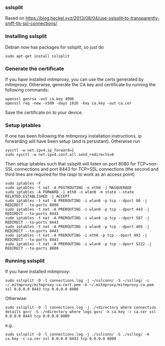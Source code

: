 ### sslsplit

Based on https://blog.heckel.xyz/2013/08/04/use-sslsplit-to-transparently-sniff-tls-ssl-connections/

### Installing sslsplit

Debian now has packages for sslsplit, so just do

```
sudo apt-get install sslsplit
```

### Generate the certificate

If you have installed mitmproxy, you can use the certs generated by mitmproxy. Otherwise, generate the CA key and certificate by running the following commands:

```
openssl genrsa -out ca.key 4096
openssl req -new -x509 -days 1826 -key ca.key -out ca.cer
```

Save the certificate on to your device.

### Setup iptables

If one has been following the mitmproxy installation instructions, ip forwarding will have been setup (and is persistant). Otherwise run

```
sysctl -w net.ipv4.ip_forward=1
sudo sysctl -w net.ipv4.conf.all.send_redirects=0
```

Then setup iptables such that sslsplit will listen on port 8080 for TCP+non-SSL connections and port 8443 for TCP+SSL connections (the second and third lines are required for the raspi to work as an access point)

```
sudo iptables -F
sudo iptables -t nat -A POSTROUTING -o eth0 -j MASQUERADE
sudo iptables -A FORWARD -i eth0 -o wlan0 -m state --state RELATED,ESTABLISHED -j ACCEPT
sudo iptables -t nat -A PREROUTING -i wlan0 -p tcp --dport 80 -j REDIRECT --to-ports 8080
sudo iptables -t nat -A PREROUTING -i wlan0 -p tcp --dport 443 -j REDIRECT --to-ports 8443
sudo iptables -t nat -A PREROUTING -i wlan0 -p tcp --dport 587 -j REDIRECT --to-ports 8443
sudo iptables -t nat -A PREROUTING -i wlan0 -p tcp --dport 465 -j REDIRECT --to-ports 8443
sudo iptables -t nat -A PREROUTING -i eth0 -p tcp --dport 993 -j REDIRECT --to-ports 8443
sudo iptables -t nat -A PREROUTING -i wlan0 -p tcp --dport 5222 -j REDIRECT --to-ports 8080
```

### Running sslsplit

If you have installed mitmproxy:

```
sudo sslsplit -D -l connections.log -j ~/sslconn/ -S ~/ssllog/ -c ~/.mitmproxy/mitmproxy-ca-cert.pem -k ~/.mitmproxy/mitmproxy-ca.pem ssl 0.0.0.0 8443 tcp 0.0.0.0 8080
```

Otherwise:

```
sudo sslsplit -D -l connections.log -j ./<directory where connection details go>/ -S ./<directory where logs go>/ -k ca.key -c ca.cer ssl 0.0.0.0 8443 tcp 0.0.0.0 8080
```

e.g.

```
sudo sslsplit -D -l connections.log -j ./sslconn/ -S ./ssllog/ -k ca.key -c ca.cer ssl 0.0.0.0 8443 tcp 0.0.0.0 8080
```
